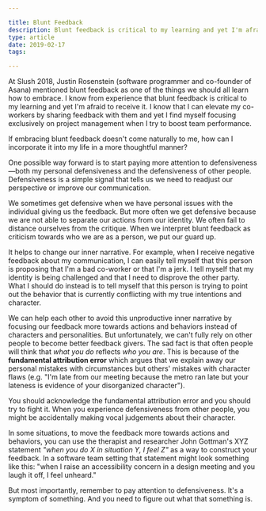 ```yaml
---

title: Blunt Feedback
description: Blunt feedback is critical to my learning and yet I'm afraid to receive it
type: article
date: 2019-02-17
tags:

---
```


At Slush 2018, Justin Rosenstein (software programmer and co-founder of Asana) mentioned blunt feedback as one of the things we should all learn how to embrace. I know from experience that blunt feedback is critical to my learning and yet I'm afraid to receive it. I know that I can elevate my co-workers by sharing feedback with them and yet I find myself focusing exclusively on project management when I try to boost team performance.

If embracing blunt feedback doesn't come naturally to me, how can I incorporate it into my life in a more thoughtful manner?

One possible way forward is to start paying more attention to defensiveness—both my personal defensiveness and the defensiveness of other people. Defensiveness is a simple signal that tells us we need to readjust our perspective or improve our communication.

We sometimes get defensive when we have personal issues with the individual giving us the feedback. But more often we get defensive because we are not able to separate our actions from our identity. We often fail to distance ourselves from the critique. When we interpret blunt feedback as criticism towards who we are as a person, we put our guard up.

It helps to change our inner narrative. For example, when I receive negative feedback about my communication, I can easily tell myself that this person is proposing that I'm a bad co-worker or that I'm a jerk. I tell myself that my identity is being challenged and that I need to disprove the other party. What I should do instead is to tell myself that this person is trying to point out the behavior that is currently conflicting with my true intentions and character.

We can help each other to avoid this unproductive inner narrative by focusing our feedback more towards actions and behaviors instead of characters and personalities. But unfortunately, we can't fully rely on other people to become better feedback givers. The sad fact is that often people will think that *what you do* reflects *who you are*. This is because of the **fundamental attribution error** which argues that we explain away our personal mistakes with circumstances but others' mistakes with character flaws (e.g. "I'm late from our meeting because the metro ran late but your lateness is evidence of your disorganized character").

You should acknowledge the fundamental attribution error and you should try to fight it. When you experience defensiveness from other people, you might be accidentally making vocal judgements about their character.

In some situations, to move the feedback more towards actions and behaviors, you can use the therapist and researcher John Gottman's XYZ statement *"when you do X in situation Y, I feel Z"* as a way to construct your feedback. In a software team setting that statement might look something like this: "when I raise an accessibility concern in a design meeting and you laugh it off, I feel unheard."

But most importantly, remember to pay attention to defensiveness. It's a symptom of something. And you need to figure out what that something is.
